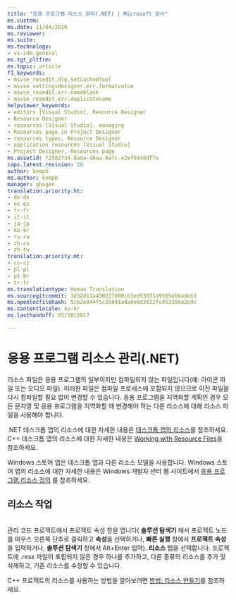 ```yaml
---
title: "응용 프로그램 리소스 관리(.NET) | Microsoft 문서"
ms.custom: 
ms.date: 11/04/2016
ms.reviewer: 
ms.suite: 
ms.technology:
- vs-ide-general
ms.tgt_pltfrm: 
ms.topic: article
f1_keywords:
- msvse_resedit.dlg.SetCustomTool
- msvse_settingsdesigner.err.formatvalue
- msvse_resedit.err.nameblank
- msvse_resedit.err.duplicatename
helpviewer_keywords:
- editors [Visual Studio], Resource Designer
- Resource Designer
- resources [Visual Studio], managing
- Resources page in Project Designer
- resources types, Resource Designer
- application resources [Visual Studio]
- Project Designer, Resources page
ms.assetid: f2582734-8ada-4baa-8a7c-e2ef943ddf7e
caps.latest.revision: 20
author: kempb
ms.author: kempb
manager: ghogen
translation.priority.ht:
- de-de
- es-es
- fr-fr
- it-it
- ja-jp
- ko-kr
- ru-ru
- zh-cn
- zh-tw
translation.priority.mt:
- cs-cz
- pl-pl
- pt-br
- tr-tr
ms.translationtype: Human Translation
ms.sourcegitcommit: 3d32d11a430227800cb3ed53831a9565eb6adeb3
ms.openlocfilehash: 5cb2e044f5c55881adade6d3022fc453360a2e9c
ms.contentlocale: ko-kr
ms.lasthandoff: 05/30/2017

---
```

# 응용 프로그램 리소스 관리(.NET)
<a id="managing-application-resources-net" class="xliff"></a>
리소스 파일은 응용 프로그램의 일부이지만 컴파일되지 않는 파일입니다(예: 아이콘 파일 또는 오디오 파일). 이러한 파일은 컴파일 프로세스에 포함되지 않으므로 이진 파일을 다시 컴파일할 필요 없이 변경할 수 있습니다. 응용 프로그램을 지역화할 계획인 경우 모든 문자열 및 응용 프로그램을 지역화할 때 변경해야 하는 다른 리소스에 대해 리소스 파일을 사용해야 합니다.  
  
 .NET 데스크톱 앱의 리소스에 대한 자세한 내용은 [데스크톱 앱의 리소스](/dotnet/framework/resources/index)를 참조하세요. C++ 데스크톱 앱의 리소스에 대한 자세한 내용은 [Working with Resource Files](/cpp/windows/working-with-resource-files)을 참조하세요.  
  
 Windows 스토어 앱은 데스크톱 앱과 다른 리소스 모델을 사용합니다. Windows 스토어 앱의 리소스에 대한 자세한 내용은 Windows 개발자 센터 웹 사이트에서 [응용 프로그램 리소스 정의](https://msdn.microsoft.com/en-us/library/windows/apps/hh465228.aspx) 를 참조하세요.  
  
## 리소스 작업
<a id="working-with-resources" class="xliff"></a>  
 관리 코드 프로젝트에서 프로젝트 속성 창을 엽니다( **솔루션 탐색기** 에서 프로젝트 노드를 마우스 오른쪽 단추로 클릭하고 **속성**을 선택하거나, **빠른 실행** 창에서 **프로젝트 속성** 을 입력하거나, **솔루션 탐색기** 창에서 Alt+Enter 입력). **리소스** 탭을 선택합니다. 프로젝트에 .resx 파일이 포함되지 않은 경우 하나를 추가하고, 다른 종류의 리소스를 추가 및 삭제하고, 기존 리소스를 수정할 수 있습니다.  
  
 C++ 프로젝트의 리소스를 사용하는 방법을 알아보려면 [방법: 리소스 만들기](/cpp/windows/how-to-create-a-resource)를 참조하세요.
